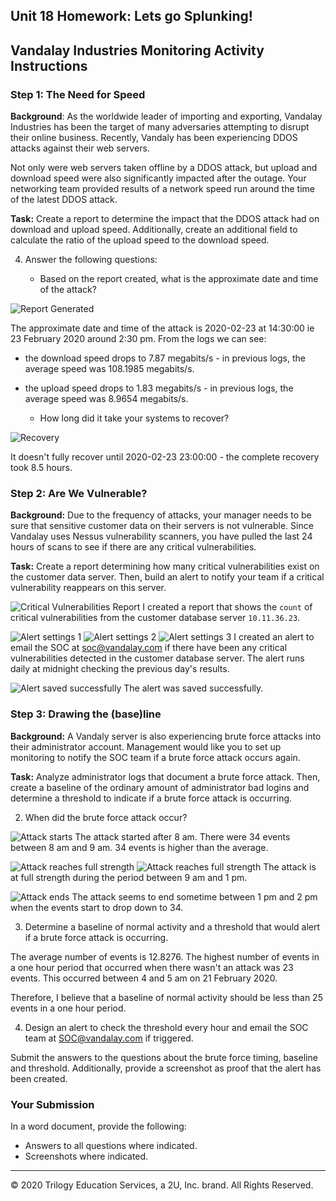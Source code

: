 ## Unit 18 Homework: Lets go Splunking!

## Vandalay Industries Monitoring Activity Instructions


### Step 1: The Need for Speed 

**Background**: As the worldwide leader of importing and exporting, Vandalay Industries has been the target of many adversaries attempting to disrupt their online business. Recently, Vandaly has been experiencing DDOS attacks against their web servers.

Not only were web servers taken offline by a DDOS attack, but upload and download speed were also significantly impacted after the outage. Your networking team provided results of a network speed run around the time of the latest DDOS attack.

**Task:** Create a report to determine the impact that the DDOS attack had on download and upload speed. Additionally, create an additional field to calculate the ratio of the upload speed to the download speed.


4. Answer the following questions:

    - Based on the report created, what is the approximate date and time of the attack?

![Report Generated](screenshots/enhanced/step1_need_for_speed.png)

The approximate date and time of the attack is 2020-02-23 at 14:30:00 ie 23 February 2020 around 2:30 pm.
From the logs we can see:
* the download speed drops to 7.87 megabits/s - in previous logs, the average speed was 108.1985 megabits/s.  
* the upload speed drops to 1.83 megabits/s - in previous logs, the average speed was 8.9654 megabits/s.

    - How long did it take your systems to recover?

![Recovery](screenshots/enhanced/step1_need_for_speed_recovery_with_captions.png)

It doesn't fully recover until 2020-02-23 23:00:00 - the complete recovery took 8.5 hours.

### Step 2: Are We Vulnerable? 

**Background:**  Due to the frequency of attacks, your manager needs to be sure that sensitive customer data on their servers is not vulnerable. Since Vandalay uses Nessus vulnerability scanners, you have pulled the last 24 hours of scans to see if there are any critical vulnerabilities.

**Task:** Create a report determining how many critical vulnerabilities exist on the customer data server. Then, build an alert to notify your team if a critical vulnerability reappears on this server.

![Critical Vulnerabilities Report](screenshots/originals/step2_report.png)
I created a report that shows the `count` of critical vulnerabilities from the customer database server `10.11.36.23`.
      
![Alert settings 1](screenshots/originals/step2_alert_part1.png)
![Alert settings 2](screenshots/originals/step2_alert_part2.png)
![Alert settings 3](screenshots/originals/step2_alert_part3.png)
I created an alert to email the SOC at soc@vandalay.com if there have been any critical vulnerabilities detected in the customer database server. The alert runs daily at midnight checking the previous day's results.

![Alert saved successfully](screenshots/originals/step2_alert_saved.png)
The alert was saved successfully.


### Step 3: Drawing the (base)line

**Background:**  A Vandaly server is also experiencing brute force attacks into their administrator account. Management would like you to set up monitoring to notify the SOC team if a brute force attack occurs again.


**Task:** Analyze administrator logs that document a brute force attack. Then, create a baseline of the ordinary amount of administrator bad logins and determine a threshold to indicate if a brute force attack is occurring.

2. When did the brute force attack occur?

![Attack starts](screenshots/originals/step3_attack_0.png)
The attack started after 8 am. There were 34 events between 8 am and 9 am. 34 events is higher than the average.

![Attack reaches full strength](screenshots/originals/step3_attack_1.png)
![Attack reaches full strength](screenshots/originals/step3_attack_2.png)
The attack is at full strength during the period between 9 am and 1 pm.

![Attack ends](screenshots/originals/step3_attack_3.png)
The attack seems to end sometime between 1 pm and 2 pm when the events start to drop down to 34.
      
3. Determine a baseline of normal activity and a threshold that would alert if a brute force attack is occurring.

The average number of events is 12.8276.
The highest number of events in a one hour period that occurred when there wasn't an attack was 23 events. This occurred between 4 and 5 am on 21 February 2020.

Therefore, I believe that a baseline of normal activity should be less than 25 events in a one hour period.

4. Design an alert to check the threshold every hour and email the SOC team at SOC@vandalay.com if triggered. 

Submit the answers to the questions about the brute force timing, baseline and threshold. Additionally, provide a screenshot as proof that the alert has been created.
 
 
### Your Submission
  
In a word document, provide the following:
  - Answers to all questions where indicated. 
  - Screenshots where indicated.

---

© 2020 Trilogy Education Services, a 2U, Inc. brand. All Rights Reserved.

